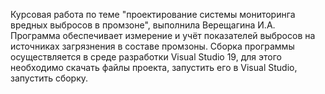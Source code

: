 Курсовая работа по теме "проектирование системы мониторинга вредных выбросов в промзоне", выполнила Верещагина И.А.
Программа обеспечивает измерение и учёт показателей выбросов на источниках загрязнения в составе промзоны.
Сборка программы осуществляется в среде разработки Visual Studio 19, для этого необходимо скачать файлы проекта, 
запустить его в Visual Studio, запустить сборку.